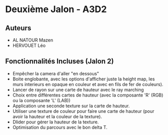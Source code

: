 # Deuxième Jalon - A3D2

## Auteurs
- AL NATOUR Mazen
- HERVOUET Léo


## Fonctionnalités Incluses (Jalon 2)

- Empêcher la camera d'aller "en dessous"
- Boite englobante, avec les options d'afficher juste la height map, les murs interieurs en opaque en couleur et avec en fils de fer de couleurs).
- Lancer de rayon sur une carte de hauteur avec le ray marching
- Choix entre différentes cartes de hauteur (avec la composante 'R' (RGB) ou la composante 'L' (LAB))
- Application une seconde texture sur la carte de hauteur.
- Utiliser une texture de couleur pour faire une carte de hauteur (pour avoir la hauteur et la couleur de la texture).
- Dlider pour gérer la hauteur de la texture.
- Optimisation du parcours avec le bon delta T.

















